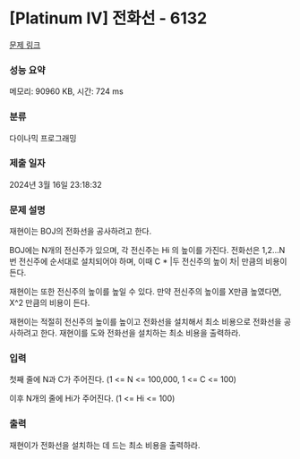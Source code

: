 # [Platinum IV] 전화선 - 6132 

[문제 링크](https://www.acmicpc.net/problem/6132) 

### 성능 요약

메모리: 90960 KB, 시간: 724 ms

### 분류

다이나믹 프로그래밍

### 제출 일자

2024년 3월 16일 23:18:32

### 문제 설명

<p>재현이는 BOJ의 전화선을 공사하려고 한다.</p>

<p>BOJ에는 N개의 전신주가 있으며, 각 전신주는 Hi 의 높이를 가진다. 전화선은 1,2...N 번 전신주에 순서대로 설치되어야 하며, 이때 C * |두 전신주의 높이 차| 만큼의 비용이 든다.</p>

<p>재현이는 또한 전신주의 높이를 높일 수 있다. 만약 전신주의 높이를 X만큼 높였다면, X^2 만큼의 비용이 든다.</p>

<p>재현이는 적절히 전신주의 높이를 높이고 전화선을 설치해서 최소 비용으로 전화선을 공사하려고 한다. 재현이를 도와 전화선을 설치하는 최소 비용을 출력하라.</p>

### 입력 

 <p>첫째 줄에 N과 C가 주어진다. (1 <= N <= 100,000, 1 <= C <= 100)</p>

<p>이후 N개의 줄에 Hi가 주어진다. (1 <= Hi <= 100)</p>

### 출력 

 <p>재현이가 전화선을 설치하는 데 드는 최소 비용을 출력하라.</p>

